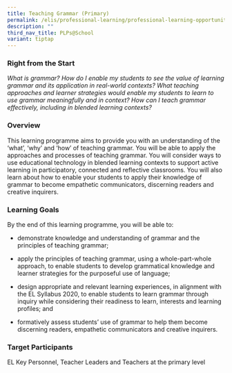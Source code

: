 ```yaml
---
title: Teaching Grammar (Primary)
permalink: /elis/professional-learning/professional-learning-opportunities/teaching-grammar/
description: ""
third_nav_title: PLPs@School
variant: tiptap
---
```

<h3>Right from the Start</h3>
<p><em>What is grammar? How do I enable my students to see the value of learning grammar and its application in real-world contexts? What teaching approaches and learner strategies would enable my students to learn to use grammar meaningfully and in context? How can I teach grammar effectively, including in blended learning contexts?</em>
</p>
<h3>Overview</h3>
<p>This learning programme aims to provide you with an understanding of the
‘what’, ‘why’ and ‘how’ of teaching grammar. You will be able to apply
the approaches and processes of teaching grammar. You will consider ways
to use educational technology in blended learning contexts to support active
learning in participatory, connected and reflective classrooms. You will
also learn about how to enable your students to apply their knowledge of
grammar to become empathetic communicators, discerning readers and creative
inquirers.</p>
<h3>Learning Goals</h3>
<p>By the end of this learning programme, you will be able to:</p>
<ul data-tight="true" class="tight">
<li>
<p>demonstrate knowledge and understanding of grammar and the principles
of teaching grammar;</p>
</li>
<li>
<p>apply the principles of teaching grammar, using a whole-part-whole approach,
to enable students to develop grammatical knowledge and learner strategies
for the purposeful use of language;</p>
</li>
<li>
<p>design appropriate and relevant learning experiences, in alignment with
the EL Syllabus 2020, to enable students to learn grammar through inquiry
while considering their readiness to learn, interests and learning profiles;
and</p>
</li>
<li>
<p>formatively assess students’ use of grammar to help them become discerning
readers, empathetic communicators and creative inquirers.</p>
</li>
</ul>
<h3>Target Participants</h3>
<p>EL Key Personnel, Teacher Leaders and Teachers at the primary level</p>